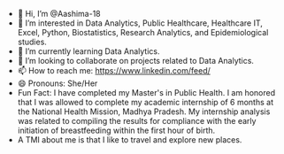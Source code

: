 - 👋 Hi, I’m @Aashima-18
- 👀 I’m interested in Data Analytics, Public Healthcare, Healthcare IT, Excel, Python, Biostatistics, Research Analytics, and Epidemiological studies.
- 🌱 I’m currently learning Data Analytics.
- 💞️ I’m looking to collaborate on projects related to Data Analytics.
- 📫 How to reach me: https://www.linkedin.com/feed/
- 😄 Pronouns: She/Her
-  Fun Fact: I have completed my Master's in Public Health. I am honored that I was allowed to complete my academic internship of 6 months at the National Health Mission, Madhya Pradesh. My internship analysis was related to compiling the results for compliance with the early initiation of breastfeeding within the first hour of birth.
-  A TMI about me is that I like to travel and explore new places.
<!---
Aashima-18/Aashima-18 is a ✨ special ✨ repository because its `README.md` (this file) appears on your GitHub profile.
You can click the Preview link to take a look at your changes.
--->

